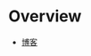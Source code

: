<!-- TITLE: Home -->
<!-- SUBTITLE: Adventure Of A Lifetime -->

# Overview

- [博客](https://invoker.me)
